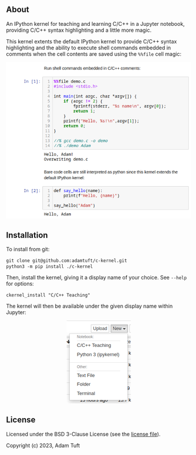 ## About

An IPython kernel for teaching and learning C/C++ in a Jupyter notebook, providing C/C++ syntax highlighting and a little more magic.

This kernel extents the default IPython kernel to provide C/C++ syntax highlighting and the ability to execute shell commands embedded in comments when the cell contents are saved using the `%%file` cell magic:

<p align="center">
<img src="img/demo-1.png">
</p>

## Installation

To install from git:

```
git clone git@github.com:adamtuft/c-kernel.git
python3 -m pip install ./c-kernel
```

Then, install the kernel, giving it a display name of your choice. See `--help` for options:

```
ckernel_install "C/C++ Teaching"
```

The kernel will then be available under the given display name within Jupyter:

<p align="center">
<img src="img/demo-2.png">
</p>


## License

Licensed under the BSD 3-Clause License (see the [license file](LICENSE)).

Copyright (c) 2023, Adam Tuft
